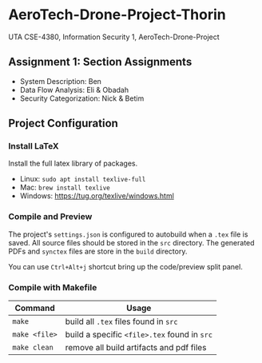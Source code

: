 # AeroTech-Drone-Project-Thorin #
UTA CSE-4380, Information Security 1, AeroTech-Drone-Project

## Assignment 1: Section Assignments ##
- System Description: Ben
- Data Flow Analysis: Eli & Obadah
- Security Categorization: Nick & Betim

## Project Configuration ##
### Install LaTeX ###
Install the full latex library of packages.
- Linux: `sudo apt install texlive-full`
- Mac: `brew install texlive`
- Windows: https://tug.org/texlive/windows.html

### Compile and Preview ###
The project's `settings.json` is configured to autobuild when a `.tex` file is saved. All source files should be stored in the `src` directory. The generated PDFs and `synctex` files are store in the `build` directory.

You can use `Ctrl+Alt+j` shortcut bring up the code/preview split panel.

### Compile with Makefile ###
| Command       | Usage                                        |
|---------------|----------------------------------------------|
| `make`        | build all `.tex` files found in `src`        |
| `make <file>` | build a specific `<file>.tex` found in `src` |
| `make clean`  | remove all build artifacts and pdf files     |
